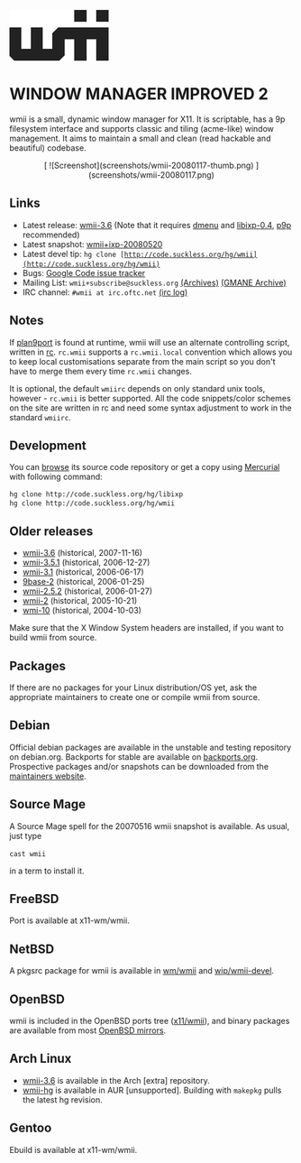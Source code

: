 ![wmii](wmii.gif)

WINDOW MANAGER IMPROVED 2
=========================

wmii is a small, dynamic window manager for X11. It is scriptable, has a 9p
filesystem interface and supports classic and tiling (acme-like) window
management. It aims to maintain a small and clean (read hackable and beautiful)
codebase.

<center>
[
![Screenshot](screenshots/wmii-20080117-thumb.png)
](screenshots/wmii-20080117.png)
</center>

Links
-----

* Latest release: [wmii-3.6](http://code.suckless.org/dl/wmii/wmii-3.6.tar.gz) (Note that it requires [dmenu](http://tools.suckless.org/dmenu) and [libixp-0.4](/libs/libixp.html), [p9p](http://plan9.us/) recommended)
* Latest snapshot: [wmii+ixp-20080520](http://code.suckless.org/dl/wmii/wmii+ixp-20080520.tgz)
* Latest devel tip: <code>hg clone [http://code.suckless.org/hg/wmii](http://code.suckless.org/hg/wmii)</code>
* Bugs: [Google Code issue tracker](http://code.google.com/p/wmii/issues)
* Mailing List: `wmii+subscribe@suckless.org` [(Archives)](http://lists.suckless.org/wmii) [(GMANE Archive)](http://dir.gmane.org/gmane.comp.window-managers.wmii)
* IRC channel: `#wmii at irc.oftc.net` [(irc log)](http://suckless.org/irc/)

Notes
-----
If [plan9port](http://plan9.us/) is found at runtime, wmii will use an
alternate controlling script, written in
[rc](http://plan9.bell-labs.com/sys/doc/rc.html). `rc.wmii` supports a
`rc.wmii.local` convention which allows you to keep local customisations
separate from the main script so you don't have to merge them every time
`rc.wmii` changes.

It is optional, the default `wmiirc` depends on only standard unix tools,
however - `rc.wmii` is better supported. All the code snippets/color schemes
on the site are written in rc and need some syntax adjustment to work in the
standard `wmiirc`.

Development
-----------
You can [browse](http://code.suckless.org/hg/wmii) its source code repository or get a copy using [Mercurial](http://www.selenic.com/mercurial/) with following command:

	hg clone http://code.suckless.org/hg/libixp
	hg clone http://code.suckless.org/hg/wmii

Older releases
--------------
* [wmii-3.6](http://code.suckless.org/dl/wmii/wmii-3.6.tar.gz) (historical, 2007-11-16)
* [wmii-3.5.1](http://code.suckless.org/dl/wmii/wmii-3.5.1.tar.gz) (historical, 2006-12-27)
* [wmii-3.1](http://code.suckless.org/dl/wmii/wmii-3.1.tar.gz) (historical, 2006-06-17)
* [9base-2](http://code.suckless.org/dl/misc/9base-2.tar.gz) (historical, 2006-01-25)
* [wmii-2.5.2](http://code.suckless.org/dl/wmii/wmii-2.5.2.tar.gz) (historical, 2006-01-27)
* [wmii-2](http://code.suckless.org/dl/wmii/wmii-2.tar.gz) (historical, 2005-10-21)
* [wmi-10](http://code.suckless.org/dl/misc/wmi-10.tar.gz) (historical, 2004-10-03)

Make sure that the X Window System headers are installed, if you want to build
wmii from source.

Packages
--------
If there are no packages for your Linux distribution/OS yet, ask the
appropriate maintainers to create one or compile wmii from source.

Debian
------
Official debian packages are available in the unstable and testing repository
on debian.org. Backports for stable are available on
[backports.org](http://www.backports.org/). Prospective packages and/or
snapshots can be downloaded from the [maintainers
website](http://archive.daniel-baumann.ch/debian/packages/wmii/).

Source Mage
-----------
A Source Mage spell for the 20070516 wmii snapshot is available. As usual, just
type

`cast wmii`

in a term to install it.

FreeBSD
-------
Port is available at x11-wm/wmii.

NetBSD
------
A pkgsrc package for wmii is available in [wm/wmii](http://pkgsrc.se/wm/wmii) and [wip/wmii-devel](http://pkgsrc.se/wip/wmii-devel).

OpenBSD
-------
wmii is included in the OpenBSD ports tree ([x11/wmii](http://www.openbsd.org/cgi-bin/cvsweb/ports/x11/wmii/)), and binary packages are available from most [OpenBSD mirrors](http://openbsd.org/ftp.html).

Arch Linux
----------
* [wmii-3.6](http://archlinux.org/packages/search/?q=wmii) is available in the Arch \[extra\] repository.
* [wmii-hg](http://aur.archlinux.org/packages.php?ID=3497) is available in AUR \[unsupported\]. Building with `makepkg` pulls the latest hg revision.

Gentoo
------
Ebuild is available at x11-wm/wmii.


